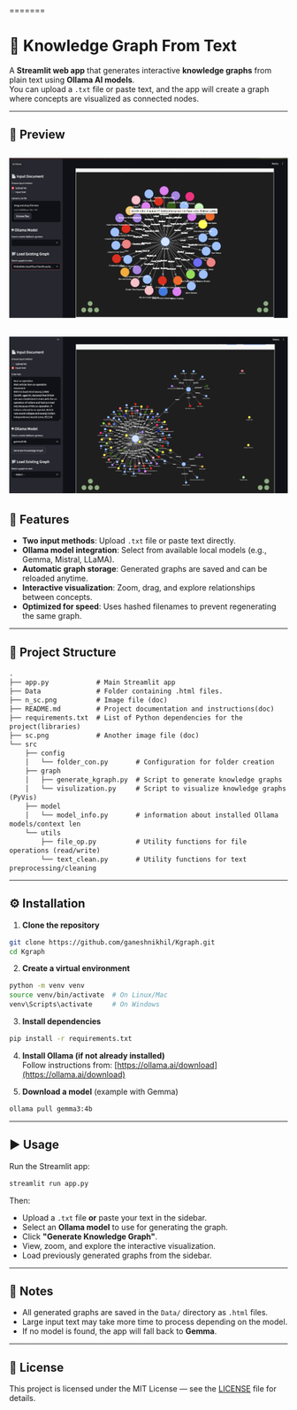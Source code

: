 =======
# 🧠 Knowledge Graph From Text

A **Streamlit web app** that generates interactive **knowledge graphs** from plain text using **Ollama AI models**.  
You can upload a `.txt` file or paste text, and the app will create a graph where concepts are visualized as connected nodes.

---

## 📸 Preview

![App Screenshot](sc.png)
------------------------------------------------------------------
![App Screenshot](n_sc.png)
---

## 🚀 Features

- **Two input methods**: Upload `.txt` file or paste text directly.
- **Ollama model integration**: Select from available local models (e.g., Gemma, Mistral, LLaMA).
- **Automatic graph storage**: Generated graphs are saved and can be reloaded anytime.
- **Interactive visualization**: Zoom, drag, and explore relationships between concepts.
- **Optimized for speed**: Uses hashed filenames to prevent regenerating the same graph.

---

## 📂 Project Structure
```
.
├── app.py            # Main Streamlit app 
├── Data              # Folder containing .html files.
├── n_sc.png          # Image file (doc)
├── README.md         # Project documentation and instructions(doc)
├── requirements.txt  # List of Python dependencies for the project(libraries)
├── sc.png            # Another image file (doc)
└── src
    ├── config
    │   └── folder_con.py       # Configuration for folder creation
    ├── graph
    │   ├── generate_kgraph.py  # Script to generate knowledge graphs
    │   └── visulization.py     # Script to visualize knowledge graphs (PyVis)
    ├── model
    │   └── model_info.py       # information about installed Ollama models/context len
    └── utils
        ├── file_op.py          # Utility functions for file operations (read/write)
        └── text_clean.py       # Utility functions for text preprocessing/cleaning
```
---

## ⚙️ Installation

1. **Clone the repository**
```bash
git clone https://github.com/ganeshnikhil/Kgraph.git
cd Kgraph
```

2. **Create a virtual environment**
```bash
python -m venv venv
source venv/bin/activate  # On Linux/Mac
venv\Scripts\activate     # On Windows
```

3. **Install dependencies**
```bash
pip install -r requirements.txt
```

4. **Install Ollama (if not already installed)**  
Follow instructions from: [https://ollama.ai/download](https://ollama.ai/download)

5. **Download a model** (example with Gemma)
```bash
ollama pull gemma3:4b
```

---

## ▶️ Usage

Run the Streamlit app:
```bash
streamlit run app.py
```

Then:
- Upload a `.txt` file **or** paste your text in the sidebar.
- Select an **Ollama model** to use for generating the graph.
- Click **"Generate Knowledge Graph"**.
- View, zoom, and explore the interactive visualization.
- Load previously generated graphs from the sidebar.

---

## 📌 Notes

- All generated graphs are saved in the `Data/` directory as `.html` files.
- Large input text may take more time to process depending on the model.
- If no model is found, the app will fall back to **Gemma**.

---

## 📜 License
This project is licensed under the MIT License — see the [LICENSE](LICENSE) file for details.

